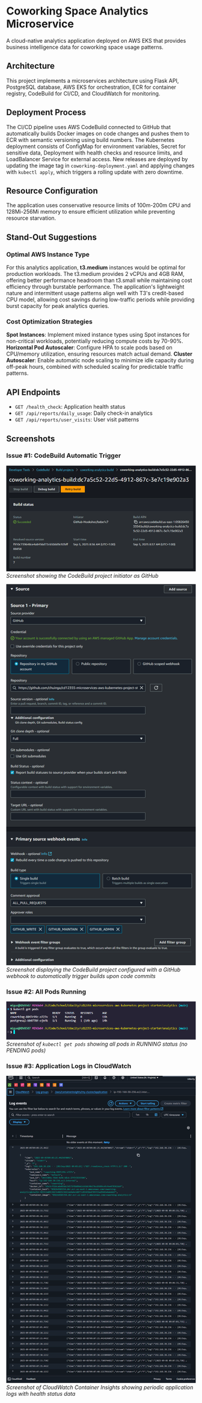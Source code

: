 # Coworking Space Analytics Microservice

A cloud-native analytics application deployed on AWS EKS that provides business intelligence data for coworking space usage patterns.

## Architecture

This project implements a microservices architecture using Flask API, PostgreSQL database, AWS EKS for orchestration, ECR for container registry, CodeBuild for CI/CD, and CloudWatch for monitoring.

## Deployment Process

The CI/CD pipeline uses AWS CodeBuild connected to GitHub that automatically builds Docker images on code changes and pushes them to ECR with semantic versioning using build numbers. The Kubernetes deployment consists of ConfigMap for environment variables, Secret for sensitive data, Deployment with health checks and resource limits, and LoadBalancer Service for external access. New releases are deployed by updating the image tag in `coworking-deployment.yaml` and applying changes with `kubectl apply`, which triggers a rolling update with zero downtime.

## Resource Configuration

The application uses conservative resource limits of 100m-200m CPU and 128Mi-256Mi memory to ensure efficient utilization while preventing resource starvation.

## Stand-Out Suggestions

### Optimal AWS Instance Type
For this analytics application, **t3.medium** instances would be optimal for production workloads. The t3.medium provides 2 vCPUs and 4GB RAM, offering better performance headroom than t3.small while maintaining cost efficiency through burstable performance. The application's lightweight nature and intermittent usage patterns align well with T3's credit-based CPU model, allowing cost savings during low-traffic periods while providing burst capacity for peak analytics queries.

### Cost Optimization Strategies
**Spot Instances**: Implement mixed instance types using Spot instances for non-critical workloads, potentially reducing compute costs by 70-90%. **Horizontal Pod Autoscaler**: Configure HPA to scale pods based on CPU/memory utilization, ensuring resources match actual demand. **Cluster Autoscaler**: Enable automatic node scaling to minimize idle capacity during off-peak hours, combined with scheduled scaling for predictable traffic patterns.

## API Endpoints

- `GET /health_check`: Application health status
- `GET /api/reports/daily_usage`: Daily check-in analytics  
- `GET /api/reports/user_visits`: User visit patterns

## Screenshots

### Issue #1: CodeBuild Automatic Trigger
![CodeBuild triggered by Github](image-resources/codebuild-initiator.png)  
*Screenshot showing the CodeBuild project initiator as GitHub*

![CodeBuild Webhook Configuration](image-resources/codebuild-webhook-config.png)  
*Screenshot displaying the CodeBuild project configured with a GitHub webhook to automatically trigger builds upon code commits*


### Issue #2: All Pods Running
![Kubectl Get Pods - All Running](image-resources/kubectl-get-pods-running.png)  
*Screenshot of `kubectl get pods` showing all pods in RUNNING status (no PENDING pods)*


### Issue #3: Application Logs in CloudWatch
![CloudWatch Application Logs](image-resources/cloudwatch-application-logs.png)  
*Screenshot of CloudWatch Container Insights showing periodic application logs with health status data*

